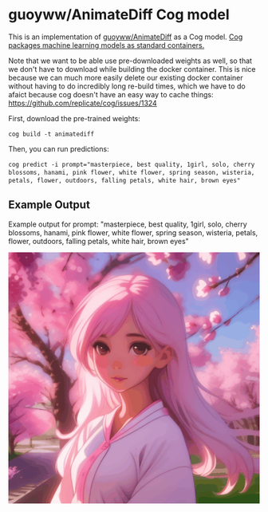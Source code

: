 # guoyww/AnimateDiff Cog model

This is an implementation of [guoyww/AnimateDiff](https://github.com/guoyww/animatediff/) as a Cog model. [Cog packages machine learning models as standard containers.](https://github.com/replicate/cog)

Note that we want to be able use pre-downloaded weights as well, so that we don't have to download while building the docker container. This is nice because we can much more easily delete our existing docker container without having to do incredibly long re-build times, which we have to do afaict because cog doesn't have an easy way to cache things: https://github.com/replicate/cog/issues/1324

First, download the pre-trained weights:

    cog build -t animatediff

Then, you can run predictions:

    cog predict -i prompt="masterpiece, best quality, 1girl, solo, cherry blossoms, hanami, pink flower, white flower, spring season, wisteria, petals, flower, outdoors, falling petals, white hair, brown eyes"

## Example Output

Example output for prompt: "masterpiece, best quality, 1girl, solo, cherry blossoms, hanami, pink flower, white flower, spring season, wisteria, petals, flower, outdoors, falling petals, white hair, brown eyes"

![alt text](output.gif)
